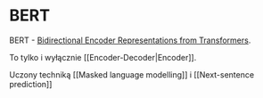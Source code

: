 # BERT 

BERT - [Bidirectional Encoder Representations from Transformers](https://arxiv.org/abs/1810.04805).

To tylko i wyłącznie [[Encoder-Decoder|Encoder]].

Uczony techniką [[Masked language modelling]] i [[Next-sentence prediction]]